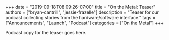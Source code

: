 +++
date = "2019-09-18T08:09:26-07:00"
title = "On the Metal: Teaser"
authors = ["bryan-cantrill", "jessie-frazelle"]
description = "Teaser for our podcast collecting stories from the hardware/software interface."
tags = ["Announcements", "Launch", "Podcast"]
categories = ["On the Metal"]
+++

Podcast copy for the teaser goes here.
